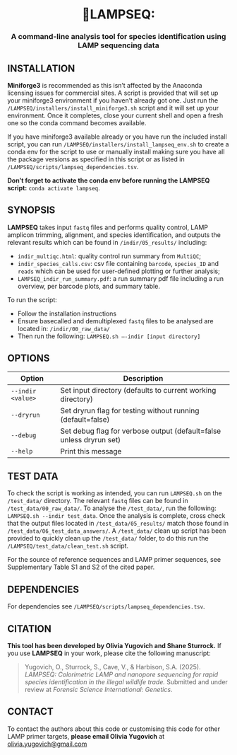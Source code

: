 <h1 align="center">🧬LAMPSEQ:</h1>
<h3 align="center">A command-line analysis tool for species identification using  LAMP 
sequencing data</h3>


## INSTALLATION
**Miniforge3** is recommended as this isn’t affected by the Anaconda licensing issues for commercial 
sites. A script is provided that will set up your miniforge3 environment if you haven’t already got 
one. Just run the `/LAMPSEQ/installers/install_miniforge3.sh` script and it will set up your environment. 
Once it completes, close your current shell and open a fresh one so the conda command becomes 
available. 

If you have miniforge3 available already or you have run the included install script, you 
can run `/LAMPSEQ/installers/install_lampseq_env.sh` to create a conda env for the script to use or manually 
install making sure you have all the package versions as specified in this script or as listed in
`/LAMPSEQ/scripts/lampseq_dependencies.tsv`. 

**Don’t forget to activate the conda env before running the LAMPSEQ script:** `conda activate lampseq`.

## SYNOPSIS
**LAMPSEQ** takes input `fastq` files and performs quality control, LAMP amplicon trimming, alignment, and 
species identification, and outputs the relevant results which can be found in `/indir/05_results/` 
including:
- `indir_multiqc.html`: quality control run summary from `MultiQC`;
- `indir_species_calls.csv`: csv file containing `barcode`, `species_ID` and `reads` which can be used 
for user-defined plotting or further analysis;
- `LAMPSEQ_indir_run_summary.pdf`: a run summary pdf file including a run overview, per barcode plots, and summary table. 

To run the script: 
- Follow the installation instructions
- Ensure basecalled and demultiplexed `fastq` files to be analysed are located in: `/indir/00_raw_data/`
- Then run the following: `LAMPSEQ.sh –-indir [input directory]`

## OPTIONS
<table> <colgroup> <col style="width: 22%" /> <col style="width: 77%" /> </colgroup> <thead> <tr 
class="header"> <th>Option</th> <th>Description</th> </tr> </thead> <tbody> <tr class="odd"> 
<td><code>--indir &lt;value&gt;</code></td> <td>Set input directory (defaults to current working 
directory)</td> </tr> <tr class="even"> <td><code>--dryrun</code></td> <td>Set dryrun flag for testing 
without running (default=false)</td> </tr> <tr class="odd"> <td><code>--debug</code></td> <td>Set 
debug flag for verbose output (default=false unless dryrun set)</td> </tr> <tr class="even"> 
<td><code>--help</code></td> <td>Print this message</td> </tr> </tbody> </table>

## TEST DATA
To check the script is working as intended, you can run `LAMPSEQ.sh` on the `/test_data/` directory. 
The relevant `fastq` files can be found in `/test_data/00_raw_data/`. To analyse the `/test_data/`, 
run the following: `LAMPSEQ.sh --indir test_data`. Once the analysis is complete, cross check that the 
output files located in `/test_data/05_results/` match those found in 
`/test_data/06_test_data_answers/`. A `/test_data/` clean up script has been provided to quickly clean up the `/test_data/` folder, to do this run the `/LAMPSEQ/test_data/clean_test.sh` script. 

For the source of reference sequences and LAMP primer sequences, see Supplementary Table S1 and S2 of the cited  paper.

## DEPENDENCIES
For dependencies see `/LAMPSEQ/scripts/lampseq_dependencies.tsv`.

## CITATION
**This tool has been developed by Olivia Yugovich and Shane Sturrock.** If you use **LAMPSEQ** in your work, please cite the following manuscript:
> Yugovich, O., Sturrock, S., Cave, V., & Harbison, S.A. (2025). *LAMPSEQ: Colorimetric LAMP and nanopore sequencing for rapid species identification in the illegal wildlife trade.* Submitted and under review at *Forensic Science International: Genetics*.


## CONTACT
To contact the authors about this code or customising this code for other LAMP primer targets, **please email Olivia Yugovich** at olivia.yugovich@gmail.com
